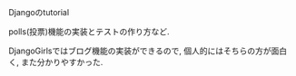 Djangoのtutorial

polls(投票)機能の実装とテストの作り方など.

DjangoGirlsではブログ機能の実装ができるので, 個人的にはそちらの方が面白く, また分かりやすかった.

